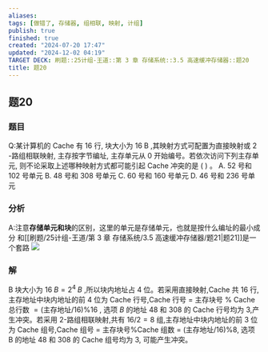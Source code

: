 ```yaml
---
aliases: 
tags: [做错了, 存储器, 组相联, 映射, 计组]
publish: true
finished: true
created: "2024-07-20 17:47"
updated: "2024-12-02 04:19"
TARGET DECK: 刷题::25计组-王道::第 3 章 存储系统::3.5 高速缓冲存储器::题20
title: 题20
---
```

## 题20
### 题目
Q:某计算机的 Cache 有 16 行, 块大小为 ${16}\mathrm{\;B}$ ,其映射方式可配置为直接映射或 2 -路组相联映射, 主存按字节编址, 主存单元从 0 开始编号。若依次访问下列主存单元, 则不论采取上述哪种映射方式都可能引起 Cache 冲突的是 ( ) 。
A. 52 号和 102 号单元 B. 48 号和 308 号单元
C. 60 号和 160 号单元 D. 46 号和 236 号单元
### 分析
A:注意**存储单元和块**的区别，这里的单元是存储单元，也就是按什么编址的最小成分
和[[刷题/25计组-王道/第 3 章 存储系统/3.5 高速缓冲存储器/题21|题21]]是一个套路
![](https://img.hwenyi.live/202408111852546.webp)
### 解
B
块大小为 ${16}\;B = {2}^{4}\;B$ ,所以块内地址占 4 位。若采用直接映射,Cache 共 16 行,主存地址中块内地址的前 4 位为 Cache 行号,Cache 行号 $=$ 主存块号 $\%$ Cache 总行数 $= ( {\text{主存地址}/{16}}) \% {16}$ , 选项 $B$ 的地址 48 和 308 的 Cache 行号均为 3,产生冲突。若采用 2-路组相联映射,共有 ${16}/2 = 8$ 组,主存地址中块内地址的前 3 位为 Cache 组号,Cache 组号 $=$ 主存块号%Cache 组数 $=$ (主存地址/16)%8, 选项 B 的地址 48 和 308 的 Cache 组号均为 3, 可能产生冲突。

